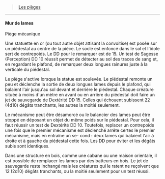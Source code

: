 ﻿---
!GenericItem
Name: Mur de lames
Id: traps_hd.md#mur-de-lames
ParentLink: traps_hd.md#les-pièges
ParentName: Les pièges
NameLevel: 4
Attributes:
  Name: Mur de lames
  Markdown: >+
    #### <!--Name-->Mur de lames<!--/Name-->


    Piège mécanique


    Une statuette en or (ou tout autre objet attisant la convoitise) est posée sur un piédestal au centre de la pièce. Le socle est enfoncé dans le sol et l'idole sert de contrepoids. Le DD pour le remarquer est de 15. Un test de Sagesse (Perception) DD 10 réussit permet de détecter au sol des traces de sang et, en regardant le plafond, de remarquer deux longues rainures juste à la verticale du piédestal.


    Le piège s'active lorsque la statue est soulevée. Le piédestal remonte un peu et déclenche la sortie de deux longues lames depuis le plafond, qui balaient l'air jusqu'au sol devant et derrière le piédestal. Chaque créature située à moins d'un mètre en avant ou en arrière du piédestal doit faire un jet de sauvegarde de Dextérité DD 15. Celles qui échouent subissent 22 (4d10) dégâts tranchants, les autres la moitié seulement.


    Le mécanisme peut être désamorcé ou le balancier des lames peut être stoppé en déposant un objet du même poids sur le piédestal. Pour cela, il faut réussir un test de Dextérité DD 10. Toutefois, replacer un contrepoids une fois que le premier mécanisme est déclenché arrête certes le premier mécanisme, mais en entraîne un se- cond : deux lames qui balaient l'air à droite et à gauche du piédestal cette fois. Les DD pour éviter et les dégâts subis sont identiques.


    Dans une structure en bois, comme une cabane ou une maison orientale, il est possible de remplacer les lames par des batteurs en bois. Le jet de sauvegarde reste inchangé mais les créatures qui le ratent ne reçoivent que 12 (2d10) dégâts tranchants, ou la moitié seulement pour un test réussi.

AttributesDictionary: >+
  Name: Mur de lames

  Markdown: >+

    #### <!--Name-->Mur de lames<!--/Name-->





    Piège mécanique





    Une statuette en or (ou tout autre objet attisant la convoitise) est posée sur un piédestal au centre de la pièce. Le socle est enfoncé dans le sol et l'idole sert de contrepoids. Le DD pour le remarquer est de 15. Un test de Sagesse (Perception) DD 10 réussit permet de détecter au sol des traces de sang et, en regardant le plafond, de remarquer deux longues rainures juste à la verticale du piédestal.





    Le piège s'active lorsque la statue est soulevée. Le piédestal remonte un peu et déclenche la sortie de deux longues lames depuis le plafond, qui balaient l'air jusqu'au sol devant et derrière le piédestal. Chaque créature située à moins d'un mètre en avant ou en arrière du piédestal doit faire un jet de sauvegarde de Dextérité DD 15. Celles qui échouent subissent 22 (4d10) dégâts tranchants, les autres la moitié seulement.





    Le mécanisme peut être désamorcé ou le balancier des lames peut être stoppé en déposant un objet du même poids sur le piédestal. Pour cela, il faut réussir un test de Dextérité DD 10. Toutefois, replacer un contrepoids une fois que le premier mécanisme est déclenché arrête certes le premier mécanisme, mais en entraîne un se- cond : deux lames qui balaient l'air à droite et à gauche du piédestal cette fois. Les DD pour éviter et les dégâts subis sont identiques.





    Dans une structure en bois, comme une cabane ou une maison orientale, il est possible de remplacer les lames par des batteurs en bois. Le jet de sauvegarde reste inchangé mais les créatures qui le ratent ne reçoivent que 12 (2d10) dégâts tranchants, ou la moitié seulement pour un test réussi.



---
> [Les pièges](hd_traps.md)

---

#### Mur de lames

Piège mécanique

Une statuette en or (ou tout autre objet attisant la convoitise) est posée sur un piédestal au centre de la pièce. Le socle est enfoncé dans le sol et l'idole sert de contrepoids. Le DD pour le remarquer est de 15. Un test de Sagesse (Perception) DD 10 réussit permet de détecter au sol des traces de sang et, en regardant le plafond, de remarquer deux longues rainures juste à la verticale du piédestal.

Le piège s'active lorsque la statue est soulevée. Le piédestal remonte un peu et déclenche la sortie de deux longues lames depuis le plafond, qui balaient l'air jusqu'au sol devant et derrière le piédestal. Chaque créature située à moins d'un mètre en avant ou en arrière du piédestal doit faire un jet de sauvegarde de Dextérité DD 15. Celles qui échouent subissent 22 (4d10) dégâts tranchants, les autres la moitié seulement.

Le mécanisme peut être désamorcé ou le balancier des lames peut être stoppé en déposant un objet du même poids sur le piédestal. Pour cela, il faut réussir un test de Dextérité DD 10. Toutefois, replacer un contrepoids une fois que le premier mécanisme est déclenché arrête certes le premier mécanisme, mais en entraîne un se- cond : deux lames qui balaient l'air à droite et à gauche du piédestal cette fois. Les DD pour éviter et les dégâts subis sont identiques.

Dans une structure en bois, comme une cabane ou une maison orientale, il est possible de remplacer les lames par des batteurs en bois. Le jet de sauvegarde reste inchangé mais les créatures qui le ratent ne reçoivent que 12 (2d10) dégâts tranchants, ou la moitié seulement pour un test réussi.


